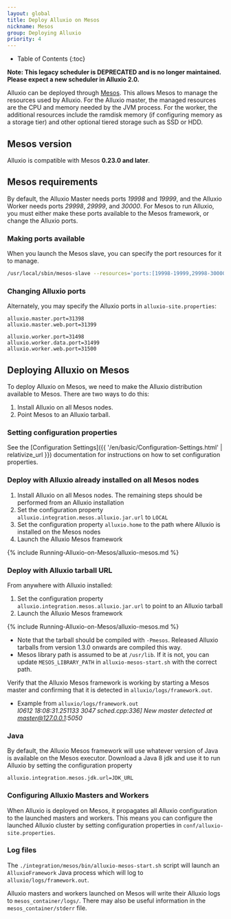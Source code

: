```yaml
---
layout: global
title: Deploy Alluxio on Mesos
nickname: Mesos
group: Deploying Alluxio
priority: 4
---
```


* Table of Contents
{:toc}

**Note: This legacy scheduler is DEPRECATED and is no longer maintained. Please expect a new scheduler in Alluxio 2.0.**

Alluxio can be deployed through [Mesos](http://mesos.apache.org/getting-started/). This allows Mesos to manage the resources used by Alluxio. For the Alluxio
master, the managed resources are the CPU and memory needed by the JVM process. For the worker, the additional resources
include the ramdisk memory (if configuring memory as a storage tier) and other optional tiered storage such as SSD or HDD.

## Mesos version

Alluxio is compatible with Mesos **0.23.0 and later**.

## Mesos requirements

By default, the Alluxio Master needs ports *19998* and *19999*, and the Alluxio Worker needs ports *29998*, *29999*, and *30000*.
For Mesos to run Alluxio, you must either make these ports available to the Mesos framework, or change the Alluxio ports.

### Making ports available

When you launch the Mesos slave, you can specify the port resources for it to manage.

```bash
/usr/local/sbin/mesos-slave --resources='ports:[19998-19999,29998-30000]'
```

### Changing Alluxio ports

Alternately, you may specify the Alluxio ports in `alluxio-site.properties`:

```properties
alluxio.master.port=31398
alluxio.master.web.port=31399

alluxio.worker.port=31498
alluxio.worker.data.port=31499
alluxio.worker.web.port=31500
```

## Deploying Alluxio on Mesos

To deploy Alluxio on Mesos, we need to make the Alluxio distribution available to Mesos. There are two ways to do this:

1. Install Alluxio on all Mesos nodes.
2. Point Mesos to an Alluxio tarball.

### Setting configuration properties
See the [Configuration Settings]({{ '/en/basic/Configuration-Settings.html' | relativize_url }})
documentation for instructions on how to set configuration properties.

### Deploy with Alluxio already installed on all Mesos nodes

1. Install Alluxio on all Mesos nodes. The remaining steps should be performed from an Alluxio installation
2. Set the configuration property `alluxio.integration.mesos.alluxio.jar.url` to `LOCAL`
3. Set the configuration property `alluxio.home` to the path where Alluxio is installed on the Mesos nodes
4. Launch the Alluxio Mesos framework

{% include Running-Alluxio-on-Mesos/alluxio-mesos.md %}

### Deploy with Alluxio tarball URL

From anywhere with Alluxio installed:

1. Set the configuration property `alluxio.integration.mesos.alluxio.jar.url` to point to an Alluxio tarball
2. Launch the Alluxio Mesos framework

{% include Running-Alluxio-on-Mesos/alluxio-mesos.md %}

- Note that the tarball should be compiled with `-Pmesos`. Released Alluxio tarballs from version 1.3.0 onwards are compiled this way.
- Mesos library path is assumed to be at `/usr/lib`. If it is not, you can update `MESOS_LIBRARY_PATH` in `alluxio-mesos-start.sh` with the correct path.

Verify that the Alluxio Mesos framework is working by starting a Mesos master and confirming that it is detected in `alluxio/logs/framework.out`.

- Example from `alluxio/logs/framework.out`  
*I0612 18:08:31.251133  3047 sched.cpp:336] New master detected at master@127.0.0.1:5050*

### Java

By default, the Alluxio Mesos framework will use whatever version of Java is available on the Mesos executor. Download a
Java 8 jdk and use it to run Alluxio by setting the configuration property

```properties
alluxio.integration.mesos.jdk.url=JDK_URL
```

### Configuring Alluxio Masters and Workers

When Alluxio is deployed on Mesos, it propagates all Alluxio configuration to the launched masters and workers.
This means you can configure the launched Alluxio cluster by setting configuration properties in `conf/alluxio-site.properties`.

### Log files

The `./integration/mesos/bin/alluxio-mesos-start.sh` script will launch an `AlluxioFramework` Java process which will log to `alluxio/logs/framework.out`.

Alluxio masters and workers launched on Mesos will write their Alluxio logs to `mesos_container/logs/`. There
may also be useful information in the `mesos_container/stderr` file.
